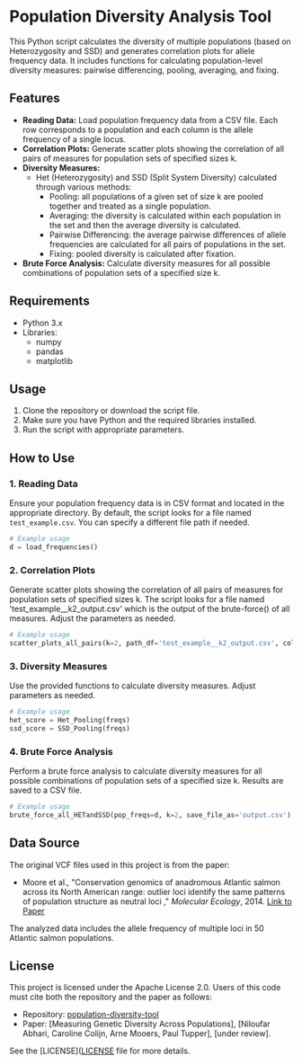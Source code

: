 
# Population Diversity Analysis Tool

This Python script calculates the diversity of multiple populations (based on Heterozygosity and SSD) and generates correlation plots for allele frequency data. It includes functions for calculating population-level diversity measures: pairwise differencing, pooling, averaging, and fixing.

## Features

- **Reading Data:** Load population frequency data from a CSV file. Each row corresponds to a population and each column is the allele frequency of a single locus.
- **Correlation Plots:** Generate scatter plots showing the correlation of all pairs of measures for population sets of specified sizes k.
- **Diversity Measures:**
  - Het (Heterozygosity) and SSD (Split System Diversity) calculated through various methods:
    - Pooling: all populations of a given set of size k are pooled together and treated as a single population.
    - Averaging: the diversity is calculated within each population in the set and then the average diversity is calculated.
    - Pairwise Differencing: the average pairwise differences of allele frequencies are calculated for all pairs of populations in the set.
    - Fixing: pooled diversity is calculated after fixation.
- **Brute Force Analysis:** Calculate diversity measures for all possible combinations of population sets of a specified size k.

## Requirements

- Python 3.x
- Libraries:
  - numpy
  - pandas
  - matplotlib

## Usage

1. Clone the repository or download the script file.
2. Make sure you have Python and the required libraries installed.
3. Run the script with appropriate parameters.

## How to Use

### 1. Reading Data

Ensure your population frequency data is in CSV format and located in the appropriate directory. By default, the script looks for a file named `test_example.csv`. You can specify a different file path if needed. 

```python
# Example usage
d = load_frequencies()
```

### 2. Correlation Plots

Generate scatter plots showing the correlation of all pairs of measures for population sets of specified sizes k. The script looks for a file named 'test_example__k2_output.csv' which is the output of the brute-force() of all measures. Adjust the parameters as needed.

```python
# Example usage
scatter_plots_all_pairs(k=2, path_df='test_example__k2_output.csv', col_index='Unnamed: 0')
```

### 3. Diversity Measures

Use the provided functions to calculate diversity measures. Adjust parameters as needed.

```python
# Example usage
het_score = Het_Pooling(freqs)
ssd_score = SSD_Pooling(freqs)
```

### 4. Brute Force Analysis

Perform a brute force analysis to calculate diversity measures for all possible combinations of population sets of a specified size k. Results are saved to a CSV file.

```python
# Example usage
brute_force_all_HETandSSD(pop_freqs=d, k=2, save_file_as='output.csv')
```

## Data Source

The original VCF files used in this project is from the paper:

- Moore et al., "Conservation genomics of anadromous Atlantic salmon across its North American range: outlier loci identify the same patterns of population structure as neutral loci
," *Molecular Ecology*, 2014. [Link to Paper]( https://doi.org/10.1111/mec.12972)

The analyzed data includes the allele frequency of multiple loci in 50 Atlantic salmon populations.

## License

This project is licensed under the Apache License 2.0. Users of this code must cite both the repository and the paper as follows:

- Repository: [population-diversity-tool](https://github.com/nabhari/population-diversity-tool)
- Paper: [Measuring  Genetic Diversity Across Populations], [Niloufar Abhari, Caroline Colijn, Arne Mooers, Paul Tupper], [under review].

See the [LICENSE]([LICENSE](http://www.apache.org/licenses/LICENSE-2.0) file for more details.

